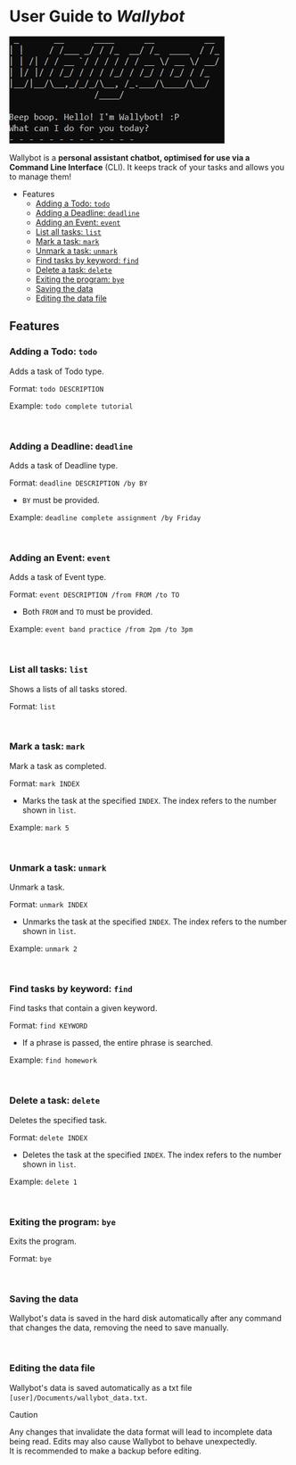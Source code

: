 # User Guide to ***Wallybot***

![Wallybot welcome message](wallybot_img.png)

Wallybot is a **personal assistant chatbot, optimised for use via a
Command Line Interface** (CLI).
It keeps track of your tasks and allows you to manage them!

- Features
  - [Adding a Todo: `todo`](#adding-a-todo-todo)
  - [Adding a Deadline: `deadline`](#adding-a-deadline-deadline)
  - [Adding an Event: `event`](#adding-an-event-event)
  - [List all tasks: `list`](#list-all-tasks-list)
  - [Mark a task: `mark`](#mark-a-task-mark)
  - [Unmark a task: `unmark`](#unmark-a-task-unmark)
  - [Find tasks by keyword: `find`](#find-tasks-by-keyword-find)
  - [Delete a task: `delete`](#delete-a-task-delete)
  - [Exiting the program: `bye`](#exiting-the-program-bye)
  - [Saving the data](#saving-the-data)
  - [Editing the data file](#editing-the-data-file)

## Features

### Adding a Todo: `todo`
Adds a task of Todo type.

Format: `todo DESCRIPTION`

Example: `todo complete tutorial`


&nbsp;
### Adding a Deadline: `deadline`
Adds a task of Deadline type.

Format: `deadline DESCRIPTION /by BY`

- `BY` must be provided.

Example: `deadline complete assignment /by Friday`


&nbsp;
### Adding an Event: `event`
Adds a task of Event type.

Format: `event DESCRIPTION /from FROM /to TO`

- Both `FROM` and `TO` must be provided.

Example: `event band practice /from 2pm /to 3pm`


&nbsp;
### List all tasks: `list`
Shows a lists of all tasks stored.

Format: `list`


&nbsp;
### Mark a task: `mark`
Mark a task as completed.

Format: `mark INDEX`

- Marks the task at the specified `INDEX`. The index refers to
the number shown in `list`.

Example: `mark 5`


&nbsp;
### Unmark a task: `unmark`
Unmark a task.

Format: `unmark INDEX`

- Unmarks the task at the specified `INDEX`. The index refers to
the number shown in `list`.

Example: `unmark 2`


&nbsp;
### Find tasks by keyword: `find`
Find tasks that contain a given keyword.

Format: `find KEYWORD`

- If a phrase is passed, the entire phrase is searched.

Example: `find homework`


&nbsp;
### Delete a task: `delete`
Deletes the specified task.

Format: `delete INDEX`

- Deletes the task at the specified `INDEX`. The index refers to
the number shown in `list`.

Example: `delete 1`


&nbsp;
### Exiting the program: `bye`
Exits the program.

Format: `bye`


&nbsp;
### Saving the data
Wallybot's data is saved in the hard disk automatically after
any command that changes the data, removing the need to save manually.


&nbsp;
### Editing the data file
Wallybot's data is saved automatically as a txt file 
`[user]/Documents/wallybot_data.txt`.

> [!CAUTION]
> Any changes that invalidate the data format will lead to
> incomplete data being read. Edits may also cause Wallybot to
> behave unexpectedly.
> <br>
> It is recommended to make a backup
> before editing.
